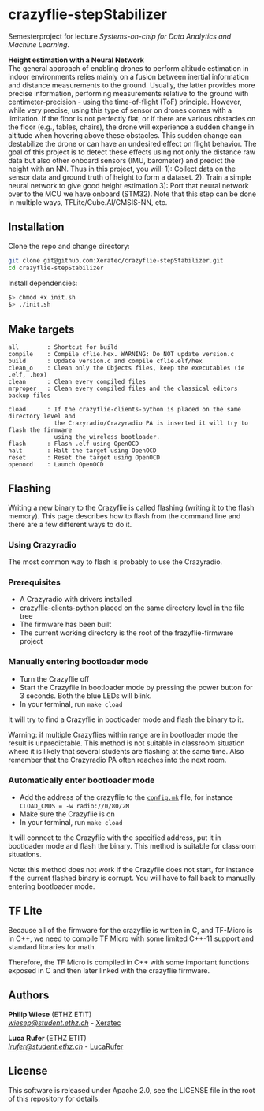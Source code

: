# crazyflie-stepStabilizer
Semesterproject for lecture *Systems-on-chip for Data Analytics and Machine Learning*.

**Height estimation with a Neural Network**  
The general approach of enabling drones to perform altitude estimation in indoor environments relies mainly on a fusion between inertial information and distance measurements to the ground. Usually, the latter provides more precise information, performing measurements relative to the ground with centimeter-precision - using the time-of-flight (ToF) principle. However, while very precise, using this type of sensor on drones comes with a limitation. If the floor is not perfectly flat, or if there are various obstacles on the floor (e.g., tables,  chairs), the drone will experience a sudden change in altitude when hovering above these obstacles. This sudden change can destabilize the drone or can have an undesired effect on flight behavior. The goal of this project is to detect these effects using not only the distance raw data but also other onboard sensors (IMU, barometer) and predict the height with an NN. Thus in this project, you will: 
1): Collect data on the sensor data and ground truth of height to form a dataset.
2): Train a simple neural network to give good height estimation
3): Port that neural network over to the MCU we have onboard (STM32). Note that this step can be done in multiple ways, TFLite/Cube.AI/CMSIS-NN, etc.


## Installation

Clone the repo and change directory:

```bash
git clone git@github.com:Xeratec/crazyflie-stepStabilizer.git
cd crazyflie-stepStabilizer
```

Install dependencies:

```bash
$> chmod +x init.sh
$> ./init.sh
```

## Make targets

```
all        : Shortcut for build
compile    : Compile cflie.hex. WARNING: Do NOT update version.c
build      : Update version.c and compile cflie.elf/hex
clean_o    : Clean only the Objects files, keep the executables (ie .elf, .hex)
clean      : Clean every compiled files
mrproper   : Clean every compiled files and the classical editors backup files

cload      : If the crazyflie-clients-python is placed on the same directory level and
             the Crazyradio/Crazyradio PA is inserted it will try to flash the firmware
             using the wireless bootloader.
flash      : Flash .elf using OpenOCD
halt       : Halt the target using OpenOCD
reset      : Reset the target using OpenOCD
openocd    : Launch OpenOCD
```

## Flashing
Writing a new binary to the Crazyflie is called flashing (writing it to the flash memory). This page describes how to flash from the command line and there are a few different ways to do it.

### Using Crazyradio

The most common way to flash is probably to use the Crazyradio.

### Prerequisites
* A Crazyradio with drivers installed
* [crazyflie-clients-python](https://github.com/bitcraze/crazyflie-clients-python) placed on the same directory level in the file tree
* The firmware has been built
* The current working directory is the root of the frazyflie-firmware project

### Manually entering bootloader mode

* Turn the Crazyflie off
* Start the Crazyflie in bootloader mode by pressing the power button for 3 seconds. Both the blue LEDs will blink.
* In your terminal, run `make cload`

It will try to find a Crazyflie in bootloader mode and flash the binary to it.

Warning: if multiple Crazyflies within range are in bootloader mode the result is unpredictable. This method is not suitable in classroom situation where it is likely that several students are flashing at the same time. Also remember that the Crazyradio PA often reaches into the next room.

### Automatically enter bootloader mode

* Add the address of the crazyflie to the [`config.mk`](#configmk) file, for instance `CLOAD_CMDS = -w radio://0/80/2M`
* Make sure the Crazyflie is on
* In your terminal, run `make cload`

It will connect to the Crazyflie with the specified address, put it in bootloader mode and flash the binary. This method is suitable for classroom situations.

Note: this method does not work if the Crazyflie does not start, for instance if the current flashed binary is corrupt. You will have to fall back to manually entering bootloader mode.

## TF Lite

Because all of the firmware for the crazyflie is written in C, and TF-Micro is in C++, we need to compile TF Micro with some limited C++-11 support and standard libraries for math. 

Therefore, the TF Micro is compiled in C++ with some important functions exposed in C and then later linked with the crazyflie firmware.

## Authors
**Philip Wiese** (ETHZ ETIT)  
  *[wiesep@student.ethz.ch](mailto:wiesep@student.ethz.ch)* - [Xeratec](https://github.com/Xeratec) 

**Luca Rufer** (ETHZ ETIT)  
  *[lrufer@student.ethz.ch](mailto:lrufer@student.ethz.ch)* - [LucaRufer](https://github.com/LucaRufer) 

## License
This software is released under Apache 2.0, see the LICENSE file in the root of this repository for details.
